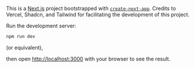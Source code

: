 This is a [Next.js](https://nextjs.org) project bootstrapped with [`create-next-app`](https://nextjs.org/docs/app/api-reference/cli/create-next-app).
Credits to Vercel, Shadcn, and Tailwind for facilitating the development of this project.

Run the development server:
```bash
npm run dev
```
(or equivalent),

then open [http://localhost:3000](http://localhost:3000) with your browser to see the result.